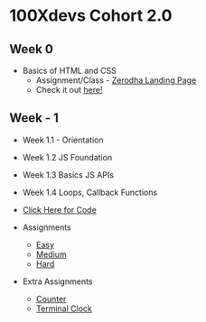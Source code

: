 # 100Xdevs Cohort 2.0

## Week 0
- Basics of HTML and CSS
  - Assignment/Class - [Zerodha Landing Page]([https://github.com/SamyakMahajan/Zerodha_Landing_Page])
  - Check it out [here!](https://SamyakMahajan.github.io/Zerodha_Landing_Page/index.html)

## Week - 1
- Week 1.1 - Orientation
- Week 1.2 JS Foundation 
- Week 1.3 Basics JS APIs
- Week 1.4 Loops, Callback Functions
- [Click Here for Code](https://github.com/dexter-ifti/100Xdevs/blob/main/Week-1/main.js)

- Assignments
  - [Easy](https://github.com/SamyakMahajan/assignments/tree/master/01-js/easy)
  - [Medium](https://github.com/SamyakMahajan/assignments/01-js/medium)
  - [Hard](https://github.com/SamyakMahajan/assignments/01-js/hard)
- Extra Assignments
    - [Counter](https://github.com/dexter-ifti/100Xdevs/blob/main/Week-1/class-assignments/counter.js)
    - [Terminal Clock](https://github.com/SamyakMahajan/assignments/blob/master/01-js/terminal_clock.js)
     
